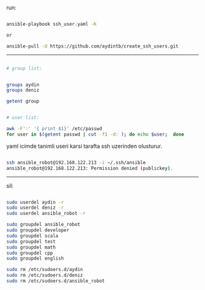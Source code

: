

run:

```bash

ansible-playbook ssh_user.yaml -K

or

ansible-pull -U https://github.com/aydintb/create_ssh_users.git

```

----------------------------------------------------------------------------------

```bash

# group list:


groups aydin
groups deniz

getent group


# user list:

awk -F':' '{ print $1}' /etc/passwd
for user in $(getent passwd | cut -f1 -d: ); do echo $user;  done


```


yaml icimde tanimli useri karsi tarafta ssh uzerinden olusturur.
  
```bash

ssh ansible_robot@192.168.122.213 -i ~/.ssh/ansible 
ansible_robot@192.168.122.213: Permission denied (publickey).

```

-----

sil:

```bash

sudo userdel aydin -r
sudo userdel deniz -r
sudo userdel ansible_robot -r

sudo groupdel ansible_robot
sudo groupdel developer
sudo groupdel scala
sudo groupdel test
sudo groupdel math
sudo groupdel cpp
sudo groupdel english

sudo rm /etc/sudoers.d/aydin
sudo rm /etc/sudoers.d/deniz
sudo rm /etc/sudoers.d/ansible_robot

```

